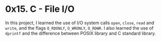 # 0x15. C - File I/O

In this project, I learned the use of I/O system calls ```open```, ```close```, ```read``` and ```write```, and the flags ```O_RDONLY```, ```O_WRONLY```, ```O_RDWR```. I also learned the use of ```dprintf``` and the difference between POSIX library and C standard library.
